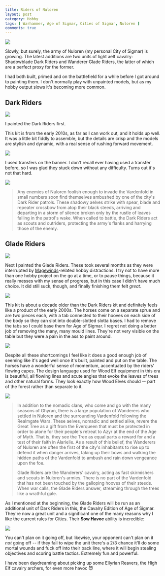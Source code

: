 ```yaml
---
title: Riders of Nuloren
layout: post
category: Hobby
tags: [ Warhammer, Age of Sigmar, Cities of Sigmar, Nuloren ]
comments: true
---
```


![](/images/2025/01/riders-of-nuloren/glade-rider.jpg)

Slowly, but surely, the army of Nuloren (my personal City of Sigmar) is growing. The latest additions are two units of light aelf cavalry: Shadowblade Dark Riders and Wanderer Glade Riders, the latter of which are a perfect proxy for the former.

<!--more-->

I had both built, primed and on the battlefield for a while before I got around to painting them. I don't normally play with unpainted models, but as my hobby output slows it's becoming more common.

## Dark Riders

![](/images/2025/01/riders-of-nuloren/dark-riders-left.jpg)

I painted the Dark Riders first.

This kit is from the early 2010s, as far as I can work out, and it holds up well. It was a little bit fiddly to assemble, but the details are crisp and the models are stylish and dynamic, with a real sense of rushing forward movement.

![](/images/2025/01/riders-of-nuloren/dark-riders-right.jpg)

I used transfers on the banner. I don't recall ever having used a transfer before, so I was glad they stuck down without any difficulty. Turns out it's not that hard.

![](/images/2025/01/riders-of-nuloren/dark-rider-banner.jpg)

> Any enemies of Nuloren foolish enough to invade the Vardenfold in small numbers soon find themselves ambushed by one of the city's Dark Rider patrols. These shadowy aelves strike with spear, blade and repeater crossbow from atop their black steeds, arriving and departing in a storm of silence broken only by the rustle of leaves falling in the patrol's wake. When called to battle, the Dark Riders act as scouts and outriders, protecting the army's flanks and harrying those of the enemy.

## Glade Riders

![](/images/2025/01/riders-of-nuloren/glade-riders-front.jpg)

Next I painted the Glade Riders. These took several months as they were interrupted by [Magewinds](https://www.magewinds.com/)-related hobby distractions. I try not to have more than one hobby project on the go at a time, or to pause things, because it really messes with my sense of progress, but in this case I didn't have much choice. It did still suck, though, and finally finishing them felt *great*.

![](/images/2025/01/riders-of-nuloren/glade-riders-left.jpg)

This kit is about a decade older than the Dark Riders kit and definitely feels like a product of the early 2000s. The horses come on a separate sprue and are two pieces each, with a tab connected to their hooves on each side of the body so they can slot into double-slotted slotta bases. I had to remove the tabs so I could base them for Age of Sigmar. I regret not doing a better job of removing the many, many mould lines. They're not very visible on the table but they were a pain in the ass to paint around.

![](/images/2025/01/riders-of-nuloren/glade-riders-right.jpg)

Despite all these shortcomings I feel like it does a good enough job of seeming like it's aged well once it's built, painted and put on the table. The horses have a wonderful sense of momentum, accentuated by the riders' flowing capes. The design language used for Wood Elf equipment in this era is beautiful, all flowing lines and acute angles that evoke the leaves of trees and other natural forms. They look exactly how Wood Elves should -- part of the forest rather than separate to it.

![](/images/2025/01/riders-of-nuloren/glade-rider-banner.jpg)

> In addition to the nomadic clans, who come and go with the many seasons of Ghyran, there is a large population of Wanderers who settled in Nuloren and the surrounding Vardenfold following the Realmgate Wars. These aelves, nomadic and settled alike, revere the Great Tree as a gift from the Everqueen that must be protected in order to atone for their people's retreat to Azyr at the end of the Age of Myth. That is, they see the Tree as equal parts a reward for and a test of their faith in Alarielle. As a result of this belief, the Wanderers of Nuloren are often the first of the city's inhabitants to rise up to defend it when danger arrives, taking up their bows and walking the hidden paths of the Vardenfold to ambush and rain down vengeance upon the foe. 
>
> Glade Riders are the Wanderers' cavalry, acting as fast skirmishers and scouts in Nuloren's armies. There is no part of the Vardenfold that has not been touched by the galloping hooves of their steeds. When war calls, the Glade Riders answer, streaming through the trees like a wrathful gale.

As I mentioned at the beginning, the Glade Riders will be run as an additional unit of Dark Riders in this, the Cavalry Edition of Age of Sigmar. They're now a great unit and a significant one of the many reasons why I like the current rules for Cities. Their **Sow Havoc** ability is incredible:

![](/images/2025/01/riders-of-nuloren/sow-havoc.png)

You can't plan on it going off, but likewise, your opponent can't plan on it *not* going off -- if they fail to wipe the unit there's a 2/3 chance it'll do some mortal wounds and fuck off into their back line, where it will begin stealing objectives and scoring battle tactics. Extremely fun and powerful.

I have been daydreaming about picking up some Ellyrian Reavers, the High Elf cavalry archers, for even more havoc 😈
